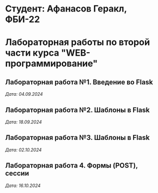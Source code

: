 # Студент: Афанасов Геракл, ФБИ-22

# Лабораторная работы по второй части курса "WEB-программирование"

## Лабораторная работа №1. Введение во Flask

*Дата: 04.09.2024*

## Лабораторная работа №2. Шаблоны в Flask

*Дата: 18.09.2024*


## Лабораторная работа №3. Шаблоны в Flask

*Дата: 02.10.2024*

## Лабораторная работа 4. Формы (POST), сессии

*Дата: 16.10.2024*